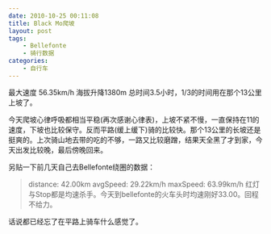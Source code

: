 ```yaml
---
date: 2010-10-25 00:11:08
title: Black Mo爬坡
layout: post
tags:
    - Bellefonte
    - 骑行数据
categories:
    - 自行车
---
```

最大速度 56.35km/h
海拔升降1380m
总时间3.5小时，1/3的时间用在那个13公里上坡了。

今天爬坡心律呼吸都相当平稳(再次感谢心律表)，上坡不紧不慢，一直保持在11的速度，下坡也比较保守。反而平路(缓上缓下)骑的比较快。那个13公里的长坡还是挺爽的。上次骑山地去带的吃的不够，一路又比较磨蹭，结果天全黑了才到家，今天出发比较晚，最后傍晚回来。

另贴一下前几天自己去Bellefonte绕圈的数据：

<blockquote>distance: 42.00km avgSpeed: 29.22km/h maxSpeed: 63.99km/h 红灯与Stop都是均速杀手。今天到bellefonte的火车头时均速刚好33.00。回程不给力。</blockquote>

话说都已经忘了在平路上骑车什么感觉了。
